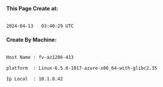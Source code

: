 
   
#### This Page Create at:

```bash

2024-04-13 - 03:40:29 UTC

```

#### Create By Machine:

```bash

Host Name : fv-az1206-413

platform  : Linux-6.5.0-1017-azure-x86_64-with-glibc2.35

Ip Local  : 10.1.0.42

```

